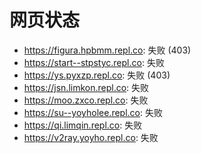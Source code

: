 # 网页状态
- https://figura.hpbmm.repl.co: 失败 (403)
- https://start--stpstyc.repl.co: 失败
- https://ys.pyxzp.repl.co: 失败 (403)
- https://jsn.limkon.repl.co: 失败
- https://moo.zxco.repl.co: 失败
- https://su--yoyholee.repl.co: 失败
- https://qi.limqin.repl.co: 失败
- https://v2ray.yoyho.repl.co: 失败
